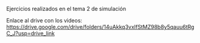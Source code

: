 Ejercicios realizados en el tema 2 de simulación

Enlace al drive con los videos: https://drive.google.com/drive/folders/14uAkkq3vxIfStMZ98b8y5qauu6tRgC_J?usp=drive_link 
